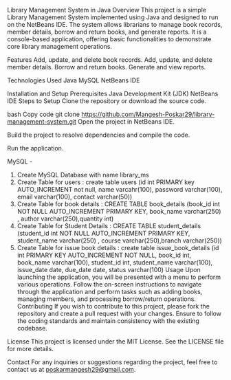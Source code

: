 Library Management System in Java 
Overview
This project is a simple Library Management System implemented using Java and designed to run on the NetBeans IDE. 
The system allows librarians to manage book records, member details, borrow and return books, and generate reports. 
It is a console-based application, offering basic functionalities to demonstrate core library management operations.

Features
Add, update, and delete book records.
Add, update, and delete member details.
Borrow and return books.
Generate and view reports.

Technologies Used
Java
MySQL
NetBeans IDE

Installation and Setup
Prerequisites
Java Development Kit (JDK)
NetBeans IDE
Steps to Setup
Clone the repository or download the source code.

bash
Copy code
git clone https://github.com/Mangesh-Poskar29/library-management-system.git
Open the project in NetBeans IDE.

Build the project to resolve dependencies and compile the code.

Run the application.

MySQL -
1. Create MySQL Database with name library_ms
2. Create Table for users : create table users (id int PRIMARY key AUTO_INCREMENT not null, name varcahr(100), password varchar(100), email varchar(100), contact varchar(50))
3. Create Table for book details : CREATE TABLE book_details (book_id int NOT NULL AUTO_INCREMENT PRIMARY KEY, book_name varchar(250) , author varchar(250),quantity int)
4. Create Table for Student Details : CREATE TABLE student_details (student_id int NOT NULL AUTO_INCREMENT PRIMARY KEY, student_name varchar(250) , course varchar(250),branch varchar(250))
5. Create Table for issue book details : create table issue_book_details (id int PRIMARY KEY AUTO_INCREMENT NOT NULL, book_id int, book_name varchar(100), student_id int, student_name varchar(100), issue_date date, due_date date, status varchar(100)
Usage
Upon launching the application, you will be presented with a menu to perform various operations.
Follow the on-screen instructions to navigate through the application and perform tasks such as adding books, managing members, and processing borrow/return operations.
Contributing
If you wish to contribute to this project, please fork the repository and create a pull request with your changes. Ensure to follow the coding standards and maintain consistency with the existing codebase.

License
This project is licensed under the MIT License. See the LICENSE file for more details.

Contact
For any inquiries or suggestions regarding the project, feel free to contact us at poskarmangesh29@gmail.com.

